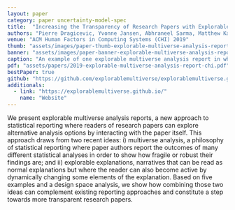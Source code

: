 ```yaml
---
layout: paper
category: paper uncertainty-model-spec
title:  "Increasing the Transparency of Research Papers with Explorable Multiverse Analyses"
authors: "Pierre Dragicevic, Yvonne Jansen, Abhraneel Sarma, Matthew Kay, and Fanny Chevalier"
venue: "ACM Human Factors in Computing Systems (CHI) 2019"
thumb: "assets/images/paper-thumb-explorable-multiverse-analysis-report-chi.gif"
banner: "assets/images/paper-banner-explorable-multiverse-analysis-report-chi.gif"
caption: "An example of one explorable multiverse analysis report in which the reader can adjust modelling choices and presentation options. Interactive demo available here"
pdf: "assets/papers/2019-explorable-multiverse-analysis-report-chi.pdf"
bestPaper: true
github: "https://github.com/explorablemultiverse/explorablemultiverse.github.io"
additionals:
  - link: "https://explorablemultiverse.github.io/"
    name: "Website"
---
```


<!-- abstract -->
We present explorable multiverse analysis reports, a new approach to statistical reporting where readers of research papers can explore alternative analysis options by interacting with the paper itself. This approach draws from two recent ideas: i) multiverse analysis, a philosophy of statistical reporting where paper authors report the outcomes of many different statistical analyses in order to show how fragile or robust their findings are; and ii) explorable explanations, narratives that can be read as normal explanations but where the reader can also become active by dynamically changing some elements of the explanation. Based on five examples and a design space analysis, we show how combining those two ideas can complement existing reporting approaches and constitute a step towards more transparent research papers.
